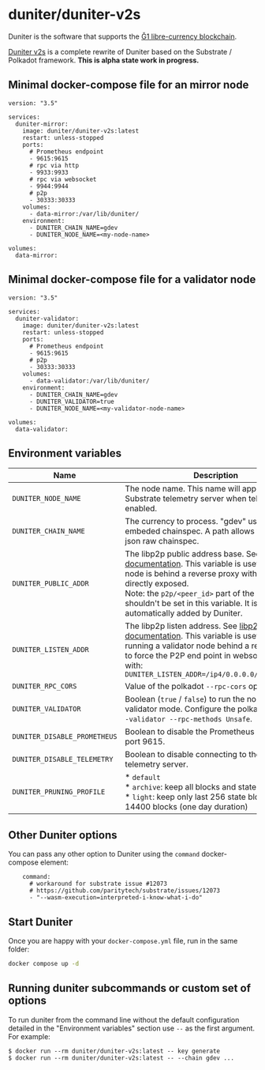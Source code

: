 # duniter/duniter-v2s

Duniter is the software that supports the [Ğ1 libre-currency blockchain](https://duniter.org/).

[Duniter v2s](https://git.duniter.org/nodes/rust/duniter-v2s) is a complete rewrite of Duniter based on the Substrate / Polkadot framework. **This is alpha state work in progress.**

## Minimal docker-compose file for an mirror node

```
version: "3.5"

services:
  duniter-mirror:
    image: duniter/duniter-v2s:latest
    restart: unless-stopped
    ports:
      # Prometheus endpoint
      - 9615:9615
      # rpc via http
      - 9933:9933
      # rpc via websocket
      - 9944:9944
      # p2p
      - 30333:30333
    volumes:
      - data-mirror:/var/lib/duniter/
    environment:
      - DUNITER_CHAIN_NAME=gdev
      - DUNITER_NODE_NAME=<my-node-name>

volumes:
  data-mirror:
```

## Minimal docker-compose file for a validator node

```
version: "3.5"

services:
  duniter-validator:
    image: duniter/duniter-v2s:latest
    restart: unless-stopped
    ports:
      # Prometheus endpoint
      - 9615:9615
      # p2p
      - 30333:30333
    volumes:
      - data-validator:/var/lib/duniter/
    environment:
      - DUNITER_CHAIN_NAME=gdev
      - DUNITER_VALIDATOR=true
      - DUNITER_NODE_NAME=<my-validator-node-name>

volumes:
  data-validator:
```

## Environment variables

| Name | Description | Default |
| ---- | ----------- | ------- |
| `DUNITER_NODE_NAME` | The node name. This name will appear on the Substrate telemetry server when telemetry is enabled. | Random name |
| `DUNITER_CHAIN_NAME` | The currency to process. "gdev" uses the embeded chainspec. A path allows to use a local json raw chainspec. | `dev` (development mode) |
| `DUNITER_PUBLIC_ADDR` | The libp2p public address base. See [libp2p documentation](https://docs.libp2p.io/concepts/fundamentals/addressing/). This variable is useful when the node is behind a reverse proxy with its ports not directly exposed.<br>Note: the `p2p/<peer_id>` part of the address shouldn't be set in this variable. It is automatically added by Duniter. | duniter-v2s guesses one from the node's IPv4 address. |
| `DUNITER_LISTEN_ADDR` | The libp2p listen address. See [libp2p documentation](https://docs.libp2p.io/concepts/fundamentals/addressing/). This variable is useful when running a validator node behind a reverse proxy, to force the P2P end point in websocket mode with:<br>  `DUNITER_LISTEN_ADDR=/ip4/0.0.0.0/tcp/30333/ws` | Non validator node: `/ip4/0.0.0.0/tcp/30333/ws`<br>Validator node: `/ip4/0.0.0.0/tcp/30333` |
| `DUNITER_RPC_CORS` | Value of the polkadot `--rpc-cors` option. | `all` |
| `DUNITER_VALIDATOR` | Boolean (`true` / `false`) to run the node in validator mode. Configure the polkadot options `--validator --rpc-methods Unsafe`. | `false` |
| `DUNITER_DISABLE_PROMETHEUS` | Boolean to disable the Prometheus endpoint on port 9615. | `false` |
| `DUNITER_DISABLE_TELEMETRY` | Boolean to disable connecting to the Substrate telemetry server. | `false` |
| `DUNITER_PRUNING_PROFILE` | * `default`<br> * `archive`: keep all blocks and state blocks<br> * `light`: keep only last 256 state blocks and last 14400 blocks (one day duration) | `default` |

## Other Duniter options

You can pass any other option to Duniter using the `command` docker-compose element:
```
    command:
      # workaround for substrate issue #12073
      # https://github.com/paritytech/substrate/issues/12073
      - "--wasm-execution=interpreted-i-know-what-i-do"
```

## Start Duniter

Once you are happy with your `docker-compose.yml` file, run in the same folder:

```bash
docker compose up -d
```

## Running duniter subcommands or custom set of options

To run duniter from the command line without the default configuration detailed in the "Environment variables" section use `--` as the first argument. For example:
```
$ docker run --rm duniter/duniter-v2s:latest -- key generate
$ docker run --rm duniter/duniter-v2s:latest -- --chain gdev ...
```
